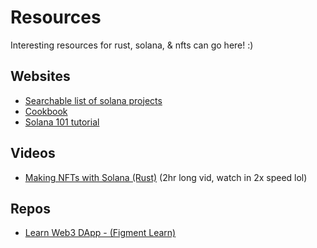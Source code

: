 # Resources
Interesting resources for rust, solana, & nfts can go here! :)

## Websites
- [Searchable list of solana projects](https://soldev.app/)
- [Cookbook](https://solanacookbook.com/)
- [Solana 101 tutorial](https://learn.figment.io/pathways/solana-pathway)

## Videos
- [Making NFTs with Solana (Rust)](https://www.youtube.com/watch?v=WwLn3_RJ0QM&t=1413s) (2hr long vid, watch in 2x speed lol)

## Repos
- [Learn Web3 DApp - (Figment Learn)](https://github.com/figment-networks/learn-web3-dapp)
